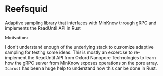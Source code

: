 # Reefsquid

Adaptive sampling library that interfaces with MinKnow through gRPC and implements the ReadUntil API in Rust.

Motivation:

I don't understand enough of the underlying stack to customize adaptive sampling for testing some ideas. This is mostly an excercise to re-implement the ReadUntil API from Oxford Nanopore Technologies to learn how the gRPC server from MinKnow exposes operations on the pore array. `Icarust` has been a huge help to understand how this can be done in Rust.
